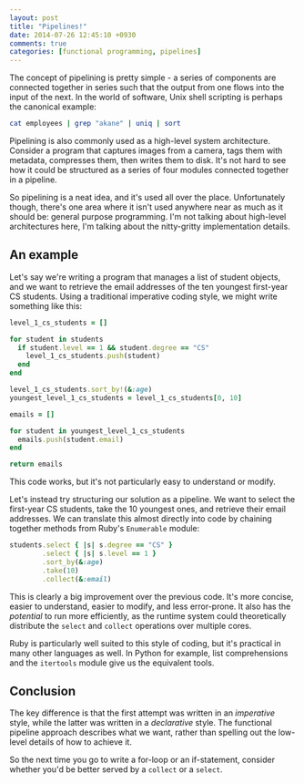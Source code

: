 ```yaml
---
layout: post
title: "Pipelines!"
date: 2014-07-26 12:45:10 +0930
comments: true
categories: [functional programming, pipelines]
---
```


The concept of pipelining is pretty simple - a series of components are connected together in series such that the output from one flows into the input of the next. In the world of software, Unix shell scripting is perhaps the canonical example:

<!-- more -->

``` bash
cat employees | grep "akane" | uniq | sort
```

Pipelining is also commonly used as a high-level system architecture. Consider a program that captures images from a camera, tags them with metadata, compresses them, then writes them to disk. It's not hard to see how it could be structured as a series of four modules connected together in a pipeline.

So pipelining is a neat idea, and it's used all over the place. Unfortunately though, there's one area where it isn't used anywhere near as much as it should be: general purpose programming. I'm not talking about high-level architectures here, I'm talking about the nitty-gritty implementation details.

An example
----------

Let's say we're writing a program that manages a list of student objects, and we want to retrieve the email addresses of the ten youngest first-year CS students. Using a traditional imperative coding style, we might write something like this:

``` ruby
level_1_cs_students = []

for student in students
  if student.level == 1 && student.degree == "CS"
    level_1_cs_students.push(student)
  end
end

level_1_cs_students.sort_by!(&:age)
youngest_level_1_cs_students = level_1_cs_students[0, 10]

emails = []

for student in youngest_level_1_cs_students
  emails.push(student.email)
end

return emails
```

This code works, but it's not particularly easy to understand or modify.

Let's instead try structuring our solution as a pipeline. We want to select the first-year CS students, take the 10 youngest ones, and retrieve their email addresses. We can translate this almost directly into code by chaining together methods from Ruby's `Enumerable` module:

``` ruby
students.select { |s| s.degree == "CS" }
        .select { |s| s.level == 1 }
        .sort_by(&:age)
        .take(10)
        .collect(&:email)
```

This is clearly a big improvement over the previous code. It's more concise, easier to understand, easier to modify, and less error-prone. It also has the *potential* to run more efficiently, as the runtime system could theoretically distribute the `select` and `collect` operations over multiple cores.

Ruby is particularly well suited to this style of coding, but it's practical in many other languages as well. In Python for example, list comprehensions and the `itertools` module give us the equivalent tools.

Conclusion
----------

The key difference is that the first attempt was written in an *imperative* style, while the latter was written in a *declarative* style. The functional pipeline approach describes what we want, rather than spelling out the low-level details of how to achieve it.

So the next time you go to write a for-loop or an if-statement, consider whether you'd be better served by a `collect` or a `select`.
